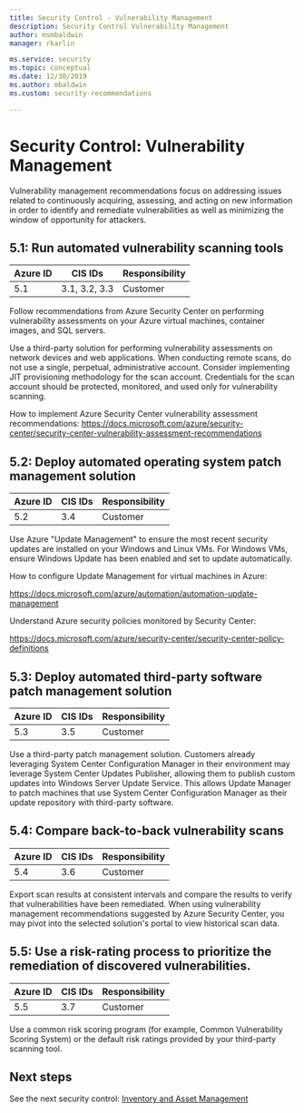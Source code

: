 ```yaml
---
title: Security Control - Vulnerability Management
description: Security Control Vulnerability Management
author: msmbaldwin
manager: rkarlin

ms.service: security
ms.topic: conceptual
ms.date: 12/30/2019
ms.author: mbaldwin
ms.custom: security-recommendations

---
```


# Security Control: Vulnerability Management

Vulnerability management recommendations focus on addressing issues related to continuously acquiring, assessing, and acting on new information in order to identify and remediate vulnerabilities as well as minimizing the window of opportunity for attackers.

## 5.1: Run automated vulnerability scanning tools

| Azure ID | CIS IDs | Responsibility |
|--|--|--|
| 5.1 | 3.1, 3.2, 3.3 | Customer |

Follow recommendations from Azure Security Center on performing vulnerability assessments on your Azure virtual machines, container images, and SQL servers.

Use a third-party solution for performing vulnerability assessments on network devices and web applications. When conducting remote scans, do not use a single, perpetual, administrative account. Consider implementing JIT provisioning methodology for the scan account. Credentials for the scan account should be protected, monitored, and used only for vulnerability scanning.

How to implement Azure Security Center vulnerability assessment recommendations:
https://docs.microsoft.com/azure/security-center/security-center-vulnerability-assessment-recommendations

## 5.2: Deploy automated operating system patch management solution

| Azure ID | CIS IDs | Responsibility |
|--|--|--|
| 5.2 | 3.4 | Customer |

Use Azure &quot;Update Management&quot; to ensure the most recent security updates are installed on your Windows and Linux VMs. For Windows VMs, ensure Windows Update has been enabled and set to update automatically.

How to configure Update Management for virtual machines in Azure:

https://docs.microsoft.com/azure/automation/automation-update-management

Understand Azure security policies monitored by Security Center:

https://docs.microsoft.com/azure/security-center/security-center-policy-definitions

## 5.3: Deploy automated third-party software patch management solution

| Azure ID | CIS IDs | Responsibility |
|--|--|--|
| 5.3 | 3.5 | Customer |

Use a third-party patch management solution. Customers already leveraging System Center Configuration Manager in their environment may leverage System Center Updates Publisher, allowing them to publish custom updates into Windows Server Update Service. This allows Update Manager to patch machines that use System Center Configuration Manager as their update repository with third-party software.

## 5.4: Compare back-to-back vulnerability scans

| Azure ID | CIS IDs | Responsibility |
|--|--|--|
| 5.4 | 3.6 | Customer |

Export scan results at consistent intervals and compare the results to verify that vulnerabilities have been remediated. When using vulnerability management recommendations suggested by Azure Security Center, you may pivot into the selected solution's portal to view historical scan data.

## 5.5: Use a risk-rating process to prioritize the remediation of discovered vulnerabilities.

| Azure ID | CIS IDs | Responsibility |
|--|--|--|
| 5.5 | 3.7 | Customer |

Use a common risk scoring program (for example, Common Vulnerability Scoring System) or the default risk ratings provided by your third-party scanning tool.

## Next steps

See the next security control: [Inventory and Asset Management](security-control-inventory-asset-management.md)
